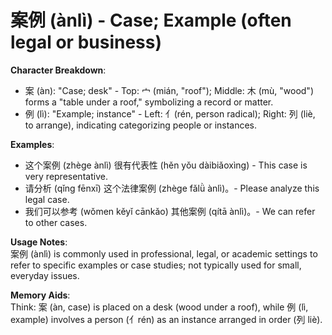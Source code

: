 # **案例 (ànlì) - Case; Example (often legal or business)**

**Character Breakdown**:  
- 案 (àn): "Case; desk" - Top: 宀 (mián, "roof"); Middle: 木 (mù, "wood") forms a "table under a roof," symbolizing a record or matter.  
- 例 (lì): "Example; instance" - Left: 亻(rén, person radical); Right: 列 (liè, to arrange), indicating categorizing people or instances.

**Examples**:  
- 这个案例 (zhège ànlì) 很有代表性 (hěn yǒu dàibiǎoxìng) - This case is very representative.  
- 请分析 (qǐng fēnxī) 这个法律案例 (zhège fǎlǜ ànlì)。- Please analyze this legal case.  
- 我们可以参考 (wǒmen kěyǐ cānkǎo) 其他案例 (qítā ànlì)。- We can refer to other cases.

**Usage Notes**:  
案例 (ànlì) is commonly used in professional, legal, or academic settings to refer to specific examples or case studies; not typically used for small, everyday issues.

**Memory Aids**:  
Think: 案 (àn, case) is placed on a desk (wood under a roof), while 例 (lì, example) involves a person (亻rén) as an instance arranged in order (列 liè).